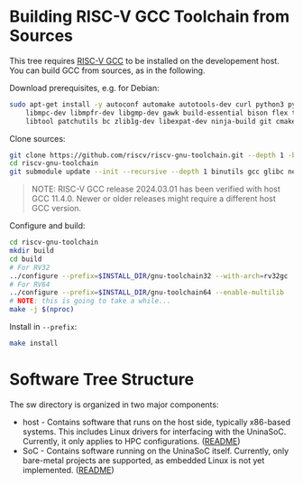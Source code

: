 # Building RISC-V GCC Toolchain from Sources
This tree requires [RISC-V GCC](https://github.com/riscv/riscv-gnu-toolchain.git) to be installed on the developement host.
You can build GCC from sources, as in the following.

Download prerequisites, e.g. for Debian:
``` bash
sudo apt-get install -y autoconf automake autotools-dev curl python3 python3-pip \
    libmpc-dev libmpfr-dev libgmp-dev gawk build-essential bison flex texinfo gperf \
    libtool patchutils bc zlib1g-dev libexpat-dev ninja-build git cmake libglib2.0-dev
```

Clone sources:
``` bash
git clone https://github.com/riscv/riscv-gnu-toolchain.git --depth 1 -b 2024.03.01
cd riscv-gnu-toolchain
git submodule update --init --recursive --depth 1 binutils gcc glibc newlib gdb
```
> NOTE: RISC-V GCC release 2024.03.01 has been verified with host GCC 11.4.0. Newer or older releases might require a different host GCC version.

Configure and build:
``` bash
cd riscv-gnu-toolchain
mkdir build
cd build
# For RV32
../configure --prefix=$INSTALL_DIR/gnu-toolchain32 --with-arch=rv32gc
# For RV64
../configure --prefix=$INSTALL_DIR/gnu-toolchain64 --enable-multilib
# NOTE: this is going to take a while...
make -j $(nproc)
```

Install in `--prefix`:
``` bash
make install
```

# Software Tree Structure
The sw directory is organized in two major components:
* host - Contains software that runs on the host side, typically x86-based systems. This includes Linux drivers for interfacing with the UninaSoC. Currently, it only applies to HPC configurations. ([README](https://github.com/MaistoV/UninaSoC/tree/feature/linker_and_software/sw/host))
* SoC  - Contains software running on the UninaSoC itself. Currently, only bare-metal projects are supported, as embedded Linux is not yet implemented. ([README](https://github.com/MaistoV/UninaSoC/tree/feature/linker_and_software/sw/SoC))
